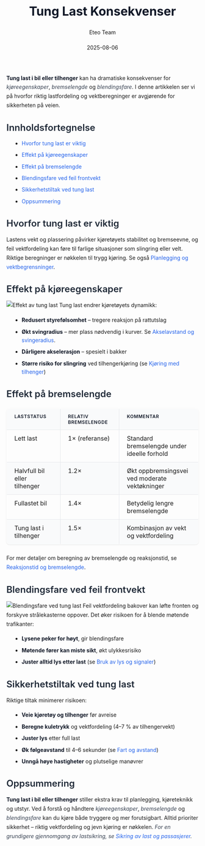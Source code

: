 ﻿---
title: "Tung Last Konsekvenser"
date: 2025-08-06
draft: false
author: "Eteo Team"
description: "Guide to Tung Last Konsekvenser for Norwegian driving theory exam."
categories: ["Driving Theory"]
tags: ["driving", "theory", "safety"]
featured_image: "/blog/tung-last-konsekvenser/tung-last-konsekvenser-image.svg"
---
<style>
/* Base text styling */
.article-content {
  font-family: 'Inter', -apple-system, BlinkMacSystemFont, 'Segoe UI', Roboto, Oxygen, Ubuntu, Cantarell, 'Open Sans', 'Helvetica Neue', sans-serif;
  line-height: 1.6;
  color: #1f2937;
  font-size: 16px;
}
/* Headers */
h1 {
  font-size: 2rem;
  font-weight: 700;
  margin: 2rem 0 1.5rem;
  color: #111827;
}
h2 {
  font-size: 1.5rem;
  font-weight: 600;
  margin: 2rem 0 1rem;
  color: #1f2937;
}
h3 {
  font-size: 1.25rem;
  font-weight: 600;
  margin: 1.5rem 0 0.75rem;
  color: #374151;
}
/* Paragraphs */
p {
  margin: 1rem 0;
  line-height: 1.7;
}
/* Lists */
ul, ol {
  margin: 1rem 0 1rem 1.5rem;
  padding-left: 1rem;
}
li {
  margin-bottom: 0.5rem;
  line-height: 1.6;
}
/* Bold and emphasis text */
strong, b {
  font-weight: 700 !important;
  color: #111827;
}
em, i {
  font-style: italic;
  color: #374151;
}
strong em, b i, em strong, i b {
  font-weight: 700 !important;
  font-style: italic;
  color: #111827;
}
/* Links */
a {
  color: #2563eb;
  text-decoration: none;
  transition: color 0.2s ease;
}
a:hover {
  color: #1d4ed8;
  text-decoration: underline;
}
/* Code blocks */
pre, code {
  font-family: 'SFMono-Regular', Consolas, 'Liberation Mono', Menlo, monospace;
  background-color: #f3f4f6;
  border-radius: 0.375rem;
  font-size: 0.875em;
}
pre {
  padding: 1rem;
  overflow-x: auto;
  margin: 1rem 0;
}
code {
  padding: 0.2em 0.4em;
}
/* Blockquotes */
blockquote {
  border-left: 4px solid #e5e7eb;
  margin: 1.5rem 0;
  padding: 0.75rem 1rem 0.75rem 1.5rem;
  background-color: #f9fafb;
  color: #4b5563;
  font-style: italic;
}
/* Tables */
table {
  margin: 1.5rem auto !important;
  border-collapse: collapse !important;
  width: 100% !important;
  max-width: 100%;
  box-shadow: 0 1px 3px rgba(0,0,0,0.1) !important;
  border-radius: 0.5rem !important;
  overflow: hidden !important;
  border: 1px solid #e5e7eb !important;
  display: table !important;
}
th, td {
  padding: 0.75rem 1.25rem !important;
  text-align: left !important;
  border: 1px solid #e5e7eb !important;
  vertical-align: top;
}
th {
  background-color: #f9fafb !important;
  font-weight: 600 !important;
  color: #111827 !important;
  text-transform: uppercase !important;
  font-size: 0.75rem !important;
  letter-spacing: 0.05em !important;
}
tr:nth-child(even) {
  background-color: #f9fafb !important;
}
tr:hover {
  background-color: #f3f4f6 !important;
}
/* Responsive adjustments */
@media (max-width: 768px) {
  .article-content {
    font-size: 15px;
  }
  h1 { font-size: 1.75rem; }
  h2 { font-size: 1.375rem; }
  h3 { font-size: 1.125rem; }
  table {
    display: block !important;
    overflow-x: auto !important;
    -webkit-overflow-scrolling: touch;
  }
}
</style>
**Tung last i bil eller tilhenger** kan ha dramatiske konsekvenser for *kjøreegenskaper*, *bremselengde* og *blendingsfare*. I denne artikkelen ser vi på hvorfor riktig lastfordeling og vektberegninger er avgjørende for sikkerheten på veien.
## Innholdsfortegnelse
* [Hvorfor tung last er viktig](#hvorfor-tung-last-er-viktig)
* [Effekt på kjøreegenskaper](#effekt-på-kjøreegenskaper)
* [Effekt på bremselengde](#effekt-på-bremselengde)
* [Blendingsfare ved feil frontvekt](#blendingsfare-ved-feil-frontvekt)
* [Sikkerhetstiltak ved tung last](#sikkerhetstiltak-ved-tung-last)
* [Oppsummering](#oppsummering)
## Hvorfor tung last er viktig
Lastens vekt og plassering påvirker kjøretøyets stabilitet og bremseevne, og feil vektfordeling kan føre til farlige situasjoner som slingring eller velt. Riktige beregninger er nøkkelen til trygg kjøring.
Se også [Planlegging og vektbegrensninger](/blogs/teori/kjoring-med-tilhenger#planlegging-og-vektbegrensninger "Planlegging og vektbegrensninger - Kjøring med tilhenger").
## Effekt på kjøreegenskaper
![Effekt av tung last](/blog/tung-last-konsekvenser/tung-last-effekter.svg)
Tung last endrer kjøretøyets dynamikk:
* **Redusert styrefølsomhet** – tregere reaksjon på rattutslag
* **Økt svingradius** – mer plass nødvendig i kurver. Se [Akselavstand og svingeradius](/blogs/teori/akselavstand-og-svingeradius "Akselavstand og svingeradius – Hvordan akselavstand påvirker svingradius og stabilitet").
* **Dårligere akselerasjon** – spesielt i bakker
* **Større risiko for slingring** ved tilhengerkjøring (se [Kjøring med tilhenger](/blogs/teori/kjoring-med-tilhenger#kjoreteknikk-med-tilhenger "Kjøring med tilhenger – Kjøreteknikk med tilhenger"))
## Effekt på bremselengde
| Laststatus              | Relativ bremselengde | Kommentar                                |
|-------------------------|---------------------:|-------------------------------------------|
| Lett last               | 1× (referanse)       | Standard bremselengde under ideelle forhold |
| Halvfull bil eller tilhenger | 1.2×           | Økt oppbremsingsvei ved moderate vektøkninger |
| Fullastet bil           | 1.4×                 | Betydelig lengre bremselengde            |
| Tung last i tilhenger   | 1.5×                 | Kombinasjon av vekt og vektfordeling     |
For mer detaljer om beregning av bremselengde og reaksjonstid, se [Reaksjonstid og bremselengde](/blogs/teori/reaksjonstid-og-bremselengde "Reaksjonstid og bremselengde – Dypdykk i reaksjonstid og bremselengde").
## Blendingsfare ved feil frontvekt
![Blendingsfare ved tung last](/blog/tung-last-konsekvenser/tung-last-blendingsfare.svg)
Feil vektfordeling bakover kan løfte fronten og forskyve strålekasterne oppover. Det øker risikoen for å blende møtende trafikanter:
* **Lysene peker for høyt**, gir blendingsfare
* **Møtende fører kan miste sikt**, økt ulykkesrisiko
* **Juster alltid lys etter last** (se [Bruk av lys og signaler](/blogs/teori/bruk-av-lys-og-signaler#ukentlig-kontroll "Bruk av lys og signaler – Ukentlig kontroll for lyshøyde"))
## Sikkerhetstiltak ved tung last
Riktige tiltak minimerer risikoen:
* **Veie kjøretøy og tilhenger** før avreise
* **Beregne kuletrykk** og vektfordeling (4–7 % av tilhengervekt)
* **Juster lys** etter full last
* **Øk følgeavstand** til 4–6 sekunder (se [Fart og avstand](/blogs/teori/fart-og-avstand "Fart og avstand – Guide til riktig hastighet og følgeavstand"))
* **Unngå høye hastigheter** og plutselige manøvrer
## Oppsummering
**Tung last i bil eller tilhenger** stiller ekstra krav til planlegging, kjøreteknikk og utstyr. Ved å forstå og håndtere *kjøreegenskaper*, *bremselengde* og *blendingsfare* kan du kjøre både tryggere og mer forutsigbart. Alltid prioriter sikkerhet – riktig vektfordeling og jevn kjøring er nøkkelen.
_For en grundigere gjennomgang av lastsikring, se [Sikring av last og passasjerer](/blogs/teori/sikring-av-last-og-passasjerer "Sikring av last og passasjerer – Guide til sikker lastsikring")._